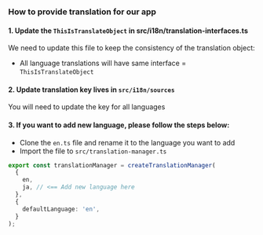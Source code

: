 ### How to provide translation for our app

#### 1. Update the `ThisIsTranslateObject` in src/i18n/translation-interfaces.ts

We need to update this file to keep the consistency of the translation object:

- All language translations will have same interface = `ThisIsTranslateObject`

#### 2. Update translation key lives in `src/i18n/sources`

You will need to update the key for all languages

#### 3. If you want to add new language, please follow the steps below:

- Clone the `en.ts` file and rename it to the language you want to add
- Import the file to `src/translation-manager.ts`

```ts
export const translationManager = createTranslationManager(
  {
    en,
    ja, // <== Add new language here
  },
  {
    defaultLanguage: 'en',
  }
);
```
